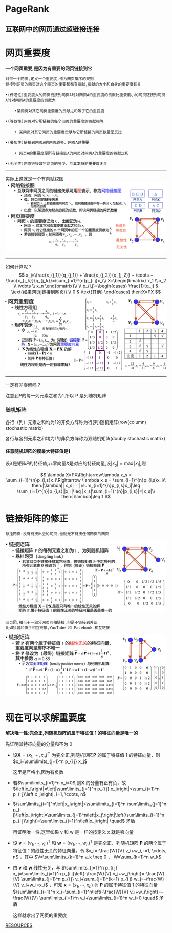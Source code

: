 # PageRank
## 互联网中的网页通过超链接连接

# 网页重要度

**一个网页重要,是因为有重要的网页链接到它**

    对每一个网页,定义一个重要度,作为网页排序的规则
    链接到网页的网页对这个网页的重要都都有贡献,贡献的大小和自身的重要度有关
    
    •(传递性)重要度大的网页链接到网页A时对网页A的重要度的贡献比重要度小的网页链接到网页A时对网页A的重要度的贡献大 
        
        •某网页对其它网页重要度的贡献之和等于它的重要度 
    
    •(等效性)网页对它所链接的每个网页的重要度的贡献相等 
        
        • 某网页对其它网页的重要度贡献与它所链接的网页数量呈反比 
    
    •(叠加性)链接到网页A的网页越多，网页A越重要 
        
        • 网页A的重要度是所有链接到A的网页对网页A的重要度的贡献之和 
    
    •(无关性)网页链接其它网页的多少，与其本身的重要度无关

---
实际上这就是一个有向赋权图
![image_2024-03-19-14-02-04](img/image_2024-03-19-14-02-04.png)

---
如何计算呢？
$$
x_j=\frac{x_{j_1}}{q_{j_1}} + \frac{x_{j_2}}{q_{j_2}} + \cdots + \frac{x_{j_k}}{q_{j_k}}=\sum_{i=1}^{n}p_{i,j}x_i\\
X=\begin{bmatrix} x_1 \\ x_2 \\ \vdots \\ x_n \end{bmatrix}\\
\\
p_{i,j}=\begin{cases} \frac{1}{q_j} & \text{如果网页j链接到网页i} \\ 0 & \text{其他} \end{cases}
then:X=PX
$$
![image_2024-03-19-14-04-58](img/image_2024-03-19-14-04-58.png)

---
一定有非零解吗？

注意到$P$的每一列元素之和为1,所以 P 是列随机矩阵

### 随机矩阵

各行（列）元素之和均为1的非负方阵称为行(列)随机矩阵(row(column) stochastic matrix)

各行与各列元素之和均为1的非负方阵称为双随机矩阵(doubly stochastic matrix)

#### 任意随机矩阵的模最大特征值是1

设$\lambda$是矩阵$P$的特征值,非零向量$X$是对应的特征向量,设$|x_s|=\max |x_i|$,则

$$
\lambda X=PX\Rightarrow\lambda x_s = \sum_{i=1}^{n}p_{i,s}x_i\Rightarrow \lambda x_s = \sum_{i=1}^{n}p_{i,s}x_i\\
then:|\lambda|| x_s| = |\sum_{i=1}^{n}p_{i,s}x_i|\leq \sum_{i=1}^{n}|p_{i,s}||x_i|\leq |x_s|\sum_{i=1}^{n}|p_{i,s}|=|x_s|\\
then:|\lambda|\leq 1
$$



# 链接矩阵的修正

    悬挂网页:没有链接出去的网页,也就是不链接任何网页的网页

![image_2024-03-19-14-32-07](img/image_2024-03-19-14-32-07.png)

    网页团,相当于一部分网页互相链接,但是不链接到外部
    比如抖音和快手相互链接,YouTube 和 Facebook 相互链接

![image_2024-03-19-14-33-52](img/image_2024-03-19-14-33-52.png)


# 现在可以求解重要度

**解决唯一性:完全正,列随机矩阵的属于特征值 1 的特征向量是唯一的**

   先证明其特征向量的分量和不为 0

- 设$\mathbf{X}=\left(x_1, \cdots, x_n\right)^{\top}$ 为完全正,列随机矩阵$\mathbf{P}$ 的属于特征值 1 的特征向量，则 $x_i=\sum\limits_{j=1}^n p_{i j} x_j$

    这里是严格小,因为有负数
- 若$\sum\limits_{i=1}^n x_i=0$,则$\mathbf{X}$ 的分量有正有负，故$\left|x_i\right|=\left|\sum\limits_{j=1}^n p_{i j} x_j\right|<\sum_{j=1}^n p_{i j}\left|x_j\right|, i=1, \cdots, n$
- $\sum\limits_{i=1}^n\left|x_i\right|<\sum\limits_{i=1}^n \sum\limits_{j=1}^n p_{i j}\left|x_j\right|=\sum\limits_{j=1}^n\left|x_j\right|\left(\sum\limits_{i=1}^n p_{i j}\right)=\sum\limits_{j=1}^n\left|x_j\right| \quad$ 矛盾

  再证明唯一性,这里如果 v 和 w 是一样的按定义 x 就是零向量

- 设 $\mathbf{v}=\left(v_1, \cdots, v_n\right)^{\mathrm{T}}$ 和 $\mathbf{w}=\left(w_1, \cdots, w_n\right)^{\mathrm{T}}$ 是完全正、列随机矩阵 $\mathbf{P}$ 的两个属于特征值 1 的线性无关的特征向量。令 $x_i=-\frac{W}{V} v_i+w_i, i=1, \cdots, n$ ，其中 $V=\sum\limits_{k=1}^n v_k \neq 0 ， W=\sum_{k=1}^n w_k$
- 由 $\mathbf{v}$ 和 $\mathbf{w}$ 线性无关，与 $\sum\limits_{j=1}^n p_{i j} x_j=\sum\limits_{j=1}^n p_{i j}\left(-\frac{W}{V} v_j+w_j\right)=-\frac{W}{V} \sum\limits_{j=1}^n p_{i j} v_j+\sum_{j=1}^{k=1} p_{i j} w_j=-\frac{W}{V} v_i+w_i=x_i$ ，可知 $\mathbf{x}=\left(x_1, \cdots, x_n\right)$ 为 $\mathbf{P}$ 的属于特征值 1 的特征向量
$\sum\limits_{i=1}^n x_i=\sum_{i=1}^n\left(-\frac{W}{V} v_i+w_i\right)=-\frac{W}{V} \sum\limits_{i=1}^n v_i+\sum\limits_{i=1}^n w_i=0 \quad$ 矛盾


    这样就求出了网页的重要度

[RESOURCES](https://github.com/TyrannosaurusLjx/COURSES/blob/main/Mathematical_modeling/files/02%20Google%E6%90%9C%E7%B4%A2%E5%BC%95%E6%93%8E%E7%9A%84PageRank%E6%A8%A1%E5%9E%8B.pdf)

